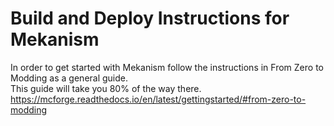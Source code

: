 # Build and Deploy Instructions for Mekanism #

In order to get started with Mekanism follow the instructions in From Zero to Modding as a general guide.  
This guide will take you 80% of the way there.  
https://mcforge.readthedocs.io/en/latest/gettingstarted/#from-zero-to-modding

